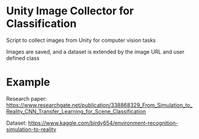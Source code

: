 # Unity Image Collector for Classification
Script to collect images from Unity for computer vision tasks

Images are saved, and a dataset is extended by the image URL and user defined class

# Example
Research paper:
https://www.researchgate.net/publication/338868329_From_Simulation_to_Reality_CNN_Transfer_Learning_for_Scene_Classification

Dataset:
https://www.kaggle.com/birdy654/environment-recognition-simulation-to-reality
